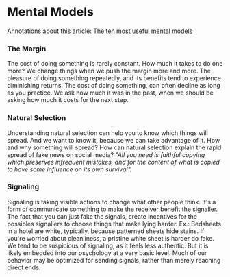 # Mental Models
Annotations about this article: [The ten most useful mental models](https://www.scotthyoung.com/blog/2020/06/08/best-mental-models/)

### The Margin
The cost of doing something is rarely constant. How much it takes to do one more?
We change things when we push the margin more and more.
The pleasure of doing something repeatedly, and its benefits tend to experience diminishing returns. The cost of doing something, can often decline as long as you practice.
We ask how much it was in the past, when we should be asking how much it costs for the next step.

### Natural Selection
Understanding natural selection can help you to know which things will spread. And we want to know it, because we can take advantage of it. How and why something will spread?
How can natural selection explain the rapid spread of fake news on social media?
_"All you need is faithful copying which preserves infrequent mistakes, and for the content of what is copied to have some influence on its own survival"._

### Signaling
Signaling is taking visible actions to change what other people think. It's a form of communicate something to make the receiver benefit the signaller. The fact that you can just fake the signals, create incentives for the possibles signallers to choose things that make lying harder.
Ex.: Bedsheets in a hotel are white, typically, because patterned sheets hide stains. If you're worried about cleanliness, a pristine white sheet is harder do fake.
We tend to be suspicious of signaling, as it feels less authentic. But it is likely embedded into our psychology at a very basic level. Much of our behavior may be optimized for sending signals, rather than merely reaching direct ends.
